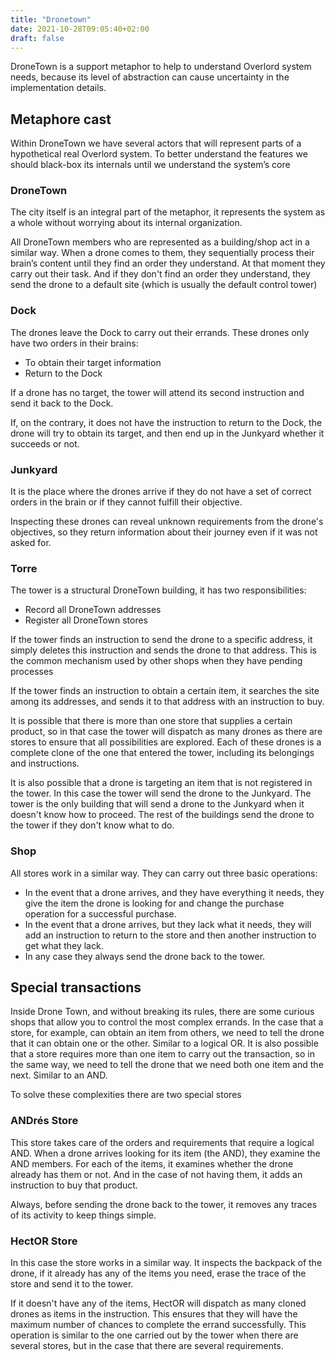 ```yaml
---
title: "Dronetown"
date: 2021-10-28T09:05:40+02:00
draft: false
---
```


DroneTown is a support metaphor to help to understand Overlord system needs, because its level of abstraction can cause uncertainty in the implementation details.

## Metaphore cast

Within DroneTown we have several actors that will represent parts of a hypothetical real Overlord system. To better understand the features we should black-box its internals until we understand the system’s core


### DroneTown
The city itself is an integral part of the metaphor, it represents the system as a whole without worrying about its internal organization.

All DroneTown members who are represented as a building/shop act in a similar way. When a drone comes to them, they sequentially process their brain’s content until they find an order they understand. At that moment they carry out their task. And if they don't find an order they understand, they send the drone to a default site (which is usually the default control tower)


### Dock
The drones leave the Dock to carry out their errands. These drones only have two orders in their brains:

 * To obtain their target information 
 * Return to the Dock

If a drone has no target, the tower will attend its second instruction and send it back to the Dock.

If, on the contrary, it does not have the instruction to return to the Dock, the drone will try to obtain its target, and then end up in the Junkyard whether it succeeds or not.


### Junkyard
It is the place where the drones arrive if they do not have a set of correct orders in the brain or if they cannot fulfill their objective.

Inspecting these drones can reveal unknown requirements from the drone's objectives, so they return information about their journey even if it was not asked for.

### Torre
The tower is a structural DroneTown building, it has two responsibilities:

 * Record all DroneTown addresses
 * Register all DroneTown stores

If the tower finds an instruction to send the drone to a specific address, it simply deletes this instruction and sends the drone to that address. This is the common mechanism used by other shops when they have pending processes

If the tower finds an instruction to obtain a certain item, it searches the site among its addresses, and sends it to that address with an instruction to buy.

It is possible that there is more than one store that supplies a certain product, so in that case the tower will dispatch as many drones as there are stores to ensure that all possibilities are explored. Each of these drones is a complete clone of the one that entered the tower, including its belongings and instructions.

It is also possible that a drone is targeting an item that is not registered in the tower. In this case the tower will send the drone to the Junkyard. The tower is the only building that will send a drone to the Junkyard when it doesn't know how to proceed. The rest of the buildings send the drone to the tower if they don't know what to do.

### Shop
All stores work in a similar way. They can carry out three basic operations:
 
 * In the event that a drone arrives, and they have everything it needs, they give the item the drone is looking for and change the purchase operation for a successful purchase.
 * In the event that a drone arrives, but they lack what it needs, they will add an instruction to return to the store and then another instruction to get what they lack.
 * In any case they always send the drone back to the tower.

## Special transactions

Inside Drone Town, and without breaking its rules, there are some curious shops that allow you to control the most complex errands. In the case that a store, for example, can obtain an item from others, we need to tell the drone that it can obtain one or the other. Similar to a logical OR. It is also possible that a store requires more than one item to carry out the transaction, so in the same way, we need to tell the drone that we need both one item and the next. Similar to an AND.

To solve these complexities there are two special stores

### ANDrés Store
This store takes care of the orders and requirements that require a logical AND.
When a drone arrives looking for its item (the AND), they examine the AND members. For each of the items, it examines whether the drone already has them or not. And in the case of not having them, it adds an instruction to buy that product.


Always, before sending the drone back to the tower, it removes any traces of its activity to keep things simple.

### HectOR Store
In this case the store works in a similar way. It inspects the backpack of the drone, if it already has any of the items you need, erase the trace of the store and send it to the tower.

If it doesn't have any of the items, HectOR will dispatch as many cloned drones as items in the instruction. This ensures that they will have the maximum number of chances to complete the errand successfully. This operation is similar to the one carried out by the tower when there are several stores, but in the case that there are several requirements.
